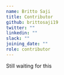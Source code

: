 ```yaml
---
name: Britto Saji
title: Contributor
github: brittosaji19
twitter: ""
linkedin: ""
slack: ""
joining_date: ""
role: contributor
---
```


Still waiting for this
